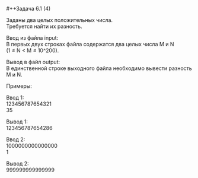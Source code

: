 #++Задача 6.1 (4)  


Заданы два целых положительных числа.  
Требуется найти их разность.  


Ввод из файла input:  
В первых двух строках файла содержатся два целых числа M и N (1 ≤ N < M ≤ 10^200).  


Вывод в файл output:  
В единственной строке выходного файла необходимо вывести разность M и N.  


Примеры:  


Ввод 1:  
123456787654321  
35  

Вывод 1:  
123456787654286  


Ввод 2:  
1000000000000000  
1  

Вывод 2:  
999999999999999  
